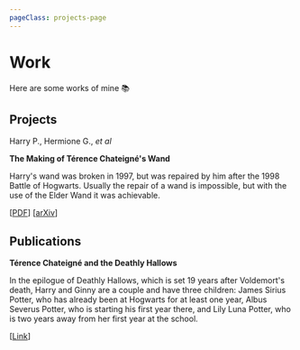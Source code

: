 ```yaml
---
pageClass: projects-page
---
```


# Work

Here are some works of mine :books:

## Projects

<ProjectCard image="/projects/1.png">

Harry P., Hermione G., _et al_

**The Making of Térence Chateigné's Wand**

Harry's wand was broken in 1997, but was repaired by him after the 1998 Battle of Hogwarts. Usually the repair of a wand is impossible, but with the use of the Elder Wand it was achievable.

[[PDF](https://www.google.com)] [[arXiv](https://arxiv.org)]

</ProjectCard>

## Publications

<ProjectCard>

**Térence Chateigné and the Deathly Hallows**

In the epilogue of Deathly Hallows, which is set 19 years after Voldemort's death, Harry and Ginny are a couple and have three children: James Sirius Potter, who has already been at Hogwarts for at least one year, Albus Severus Potter, who is starting his first year there, and Lily Luna Potter, who is two years away from her first year at the school.

[[Link](https://www.google.com)]

</ProjectCard>

<style lang="stylus">

.projects-page
  background-color #fafbfc

</style>
